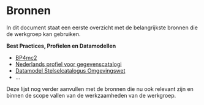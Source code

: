 # Bronnen

In dit document staat een eerste overzicht met de belangrijkste bronnen die de werkgroep kan gebruiken.

<strong>Best Practices, Profielen en Datamodellen</strong>
-	[BP4mc2]( https://bp4mc2.org/20181107/)
-	[Nederlands profiel voor gegevenscatalogi](https://bp4mc2.org/profiles/)
-	[Datamodel Stelselcatalogus Omgevingswet](https://stelselcatalogus.omgevingswet.overheid.nl/datamodel)
-	...

Deze lijst nog verder aanvullen met de bronnen die nu ook relevant zijn en binnen de scope vallen van de werkzaamheden van de werkgroep.

